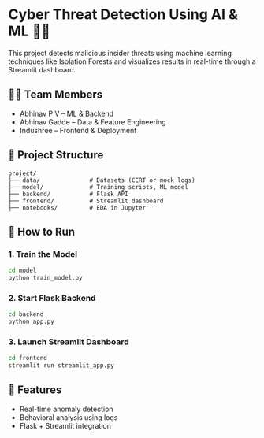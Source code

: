 # Cyber Threat Detection Using AI & ML 🔐🤖

This project detects malicious insider threats using machine learning techniques like Isolation Forests and visualizes results in real-time through a Streamlit dashboard.

## 👨‍💻 Team Members
- Abhinav P V – ML & Backend
- Abhinav Gadde – Data & Feature Engineering
- Indushree – Frontend & Deployment

## 📁 Project Structure
```
project/
├── data/              # Datasets (CERT or mock logs)
├── model/             # Training scripts, ML model
├── backend/           # Flask API
├── frontend/          # Streamlit dashboard
├── notebooks/         # EDA in Jupyter
```

## 🚀 How to Run

### 1. Train the Model
```bash
cd model
python train_model.py
```

### 2. Start Flask Backend
```bash
cd backend
python app.py
```

### 3. Launch Streamlit Dashboard
```bash
cd frontend
streamlit run streamlit_app.py
```

## 🧠 Features
- Real-time anomaly detection
- Behavioral analysis using logs
- Flask + Streamlit integration
